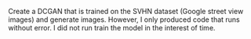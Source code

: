 Create a DCGAN that is trained on the SVHN dataset (Google street view images) and generate images. However, I only produced code that runs without error. I did not run train the model in the interest of time.
